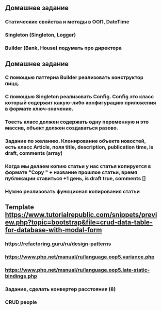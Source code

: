 ## Домашнее задание
### Статические свойства и методы в ООП, DateTime
### Singleton (Singleton, Logger)

### Builder (Bank, House) подумать про директора

## Домашнее задание
### С помощью паттерна Builder реализовать конструктор пицц.
### С помощью Singleton реализовать Config. Config это класс который содержит какую-либо конфигурацию приложения в формате ключ-значение.
### Тоесть класс должен содержать одну переменную и это массив, объект должен создаваться разово.
### Задание по желанию. Клонирование объекта новостей, есть класс Article, поля title, description, publication time, is draft, comments (array)
### Когда мы делаем копию статьи у нас статья копируется в формате "Copy " + название прошлое статьи, время публикации ставиться +1 день, is draft true, comments []
### Нужно реализовать функционал копирования статьи

## Template https://www.tutorialrepublic.com/snippets/preview.php?topic=bootstrap&file=crud-data-table-for-database-with-modal-form

### https://refactoring.guru/ru/design-patterns
### https://www.php.net/manual/ru/language.oop5.variance.php
### https://www.php.net/manual/ru/language.oop5.late-static-bindings.php
### Задание, сделать конвертер расстояния (8)
### CRUD people
